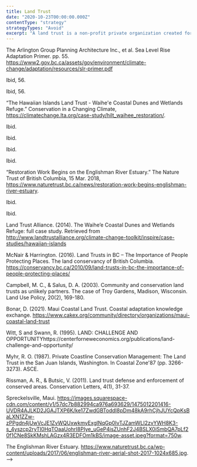 ```yaml
---
title: Land Trust
date: "2020-10-23T00:00:00.000Z"
contentType: "strategy"
strategyTypes: "Avoid"
excerpt: "A land trust is a non-profit private organization created for the purpose of environmental conservation."
---
```


<!-- Regular citations -->
[^1]:
  The Arlington Group Planning Architecture Inc., et al. Sea Level Rise Adaptation Primer. pp. 55. https://www2.gov.bc.ca/assets/gov/environment/climate-change/adaptation/resources/slr-primer.pdf
[^2]:
  Ibid, 56.
[^3]:
  Ibid, 56.
[^4]:
  “The Hawaiian Islands Land Trust - Waihe'e Coastal Dunes and Wetlands Refuge.” Conservation in a Changing Climate, https://climatechange.lta.org/case-study/hilt_waihee_restoration/.
[^5]:
  Ibid.
[^6]:
  Ibid.
[^7]:
  Ibid.
[^8]:
  Ibid.
[^9]:
  “Restoration Work Begins on the Englishman River Estuary.” The Nature Trust of British Columbia, 15 Mar. 2018, https://www.naturetrust.bc.ca/news/restoration-work-begins-englishman-river-estuary. 
[^10]:
  Ibid.
[^11]:
  Ibid.
[^12]:
  Land Trust Alliance. (2014). The Waihe’e Coastal Dunes and Wetlands Refuge: full case study. Retrieved from http://www.landtrustalliance.org/climate-change-toolkit/inspire/case-studies/hawaiian-islands
[^13]:
  McNair & Harrington.  (2016). Land Trusts in BC – The Importance of People Protecting Places. The land conservancy of British Columbia. https://conservancy.bc.ca/2010/09/land-trusts-in-bc-the-importance-of-people-protecting-places/
[^14]:
  Campbell, M. C., & Salus, D. A. (2003). Community and conservation land trusts as unlikely partners. The case of Troy Gardens, Madison, Wisconsin. Land Use Policy, 20(2), 169-180.
[^15]:
  Bonar, D. (2021). Maui Coastal Land Trust. Coastal adaptation knowledge exchange. https://www.cakex.org/community/directory/organizations/maui-coastal-land-trust
[^16]:
  Witt, S and Swann, R. (1995). LAND: CHALLENGE AND OPPORTUNITYhttps://centerforneweconomics.org/publications/land-challenge-and-opportunity/
[^17]:
  Myhr, R. O. (1987). Private Coastline Conservation Management: The Land Trust in the San Juan Islands, Washington. In Coastal Zone'87 (pp. 3266-3273). ASCE.
[^18]:
  Rissman, A. R., & Butsic, V. (2011). Land trust defense and enforcement of conserved areas. Conservation Letters, 4(1), 31-37.
  
<!-- Images -->

[^i1]:
  Spreckelsville, Maui. https://images.squarespace-cdn.com/content/v1/57dc7b882994ca976a693629/1475012201416-UVDR4AJLKD2JGAJTXP6K/ke17ZwdGBToddI8pDm48kA9rhCjhJUYcQpKsBaLXN1ZZw-zPPgdn4jUwVcJE1ZvWQUxwkmyExglNqGp0IvTJZamWLI2zvYWH8K3-s_4yszcp2ryTI0HqTOaaUohrI8PIye_uGeP4isZUnhF2J4BSLX0iSmbQA7pLf20f1CNe8SkKMshLAGzx4R3EDFOm1kBS/image-asset.jpeg?format=750w.
[^i2]:
  The Englishman River Estuary. https://www.naturetrust.bc.ca/wp-content/uploads/2017/06/englishman-river-aerial-shot-2017-1024x685.jpg. -->